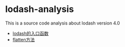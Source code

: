 # lodash-analysis
This is a source code analysis about lodash version 4.0

- [lodash的入口函数](https://github.com/sevenCon/lodash-analysis/issues/1)
- [flatten方法](https://github.com/sevenCon/lodash-analysis/issues/2)

